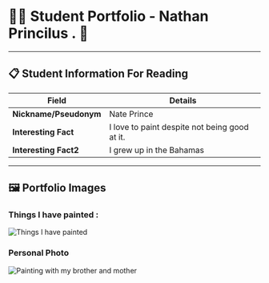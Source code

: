 # 👨‍🎓 Student Portfolio - Nathan Princilus . 🚴

---

## 📋 Student Information For Reading

| **Field** | **Details** |
|-----------|-------------|
| **Nickname/Pseudonym** | Nate Prince |
| **Interesting Fact** | I love to paint despite not being good at it. |
| **Interesting Fact2** | I grew up in the Bahamas |

---

## 🖼️ Portfolio Images

### Things I have painted : 
![Things I have painted]("C:\Users\natha\decAnalytics\student-portfolios\NatePrince\IMG_0598.jpg")

### Personal Photo
![ Painting with my brother and mother]("C:\Users\natha\decAnalytics\student-portfolios\NatePrince\IMG_1701.jpg")


